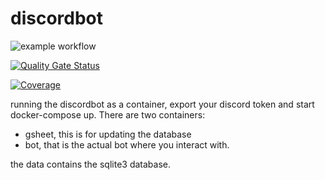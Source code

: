 # discordbot
![example workflow](https://github.com/github/docs/actions/workflows/01-test.yaml/badge.svg)

[![Quality Gate Status](https://sonarcloud.io/api/project_badges/measure?project=rvegmond_discordbot&metric=alert_status)](https://sonarcloud.io/dashboard?id=rvegmond_discordbot)

[![Coverage](https://sonarcloud.io/api/project_badges/measure?project=rvegmond_discordbot&metric=coverage)](https://sonarcloud.io/dashboard?id=rvegmond_discordbot)

running the discordbot as a container, export your discord token and start docker-compose up.
There are two containers:
- gsheet, this is for updating the database
- bot, that is the actual bot where you interact with.

the data contains the sqlite3 database.
